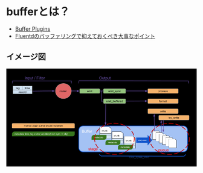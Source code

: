 # bufferとは？

- [Buffer Plugins](https://docs.fluentd.org/buffer)
- [Fluentdのバッファリングで抑えておくべき大事なポイント](https://zenn.dev/taisho6339/articles/b309562b0d4973)

## イメージ図

![イメージ図](./t4gdjvjj.bmp)

